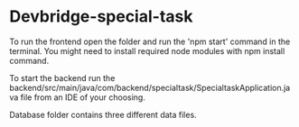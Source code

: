 # Devbridge-special-task

To run the frontend open the folder and run the 'npm start' command in the terminal. You might need to install required node modules with npm install command.

To start the backend run the backend/src/main/java/com/backend/specialtask/SpecialtaskApplication.java file from an IDE of your choosing.

Database folder contains three different data files.
